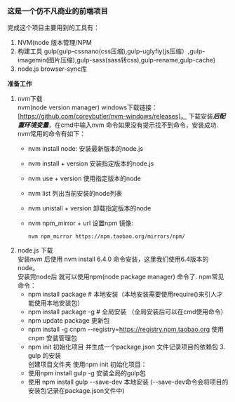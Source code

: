### 这是一个仿不凡商业的前端项目
完成这个项目主要用到的工具有：
   1. NVM(node 版本管理/NPM
   2. 构建工具 gulp(gulp-cssnano(css压缩),gulp-uglyfiy(js压缩）,gulp-imagemin(图片压缩),gulp-sass(sass转css),gulp-rename,gulp-cache)
   3. node.js browser-sync库
   
  **准备工作**
   1. nvm下载  
      nvm(node version manager) windows下载链接：[https://github.com/coreybutler/nvm-windows/releases]，
      下载安装***后配置环境变量***，在cmd中输入nvm 命令如果没有提示找不到命令，安装成功.
      nvm常用的命令有如下：
      * nvm install node: 安装最新版本的node.js
      * nvm install + version 安装指定版本的node.js
      * nvm use + version  使用指定版本的node
      * nvm list 列出当前安装的node列表
      * nvm unistall + version 卸载指定版本的node
      * nvm npm_mirror + url 设置npm 镜像:
      
         ``` 
         nvm npm_mirror https://npm.taobao.org/mirrors/npm/
         ```  
   2. node.js 下载  
      安装nvm 后使用 nvm install 6.4.0 命令安装，这里我们使用6.4版本的node。  
      安装完node后 就可以使用npm(node package manager) 命令了.
      npm常见命令：  
         * npm install package    \# 本地安装（本地安装需要使用require()来引人才能使用本地安装包）
         * npm install package -g \# 全局安装 （全局安装后可以在cmd使用命令）
         * npm update package 更新包
         * npm install -g cnpm --registry=https://registry.npm.taobao.org  使用cnpm 安装管理包 
         * npm init 初始化项目 并生成一个package.json 文件记录项目的依赖包
    3. gulp 的安装  
       创建项目文件夹 使用npm init 初始化项目：
       * 使用npm install gulp -g 安装全局的gulp包  
       * 使用 npm install gulp --save-dev 本地安装 (--save-dev命令会将项目的安装包记录在package.json文件中)
       
      
       
